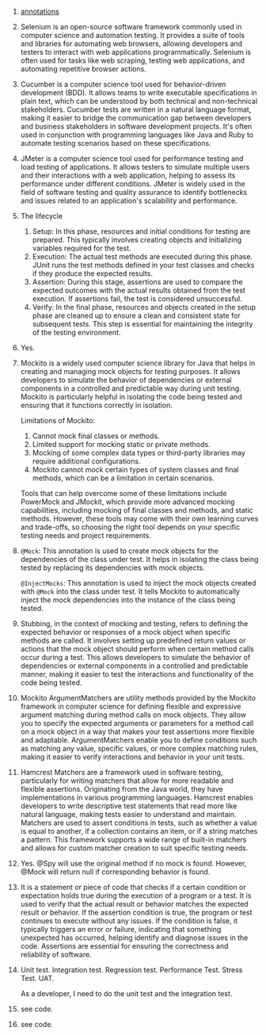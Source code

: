 1. [annotations]()

2. Selenium is an open-source software framework commonly used in computer science and automation testing. It provides a suite of tools and libraries for automating web browsers, allowing developers and testers to interact with web applications programmatically. Selenium is often used for tasks like web scraping, testing web applications, and automating repetitive browser actions.

3. Cucumber is a computer science tool used for behavior-driven development (BDD). It allows teams to write executable specifications in plain text, which can be understood by both technical and non-technical stakeholders. Cucumber tests are written in a natural language format, making it easier to bridge the communication gap between developers and business stakeholders in software development projects. It's often used in conjunction with programming languages like Java and Ruby to automate testing scenarios based on these specifications.

4. JMeter is a computer science tool used for performance testing and load testing of applications. It allows testers to simulate multiple users and their interactions with a web application, helping to assess its performance under different conditions. JMeter is widely used in the field of software testing and quality assurance to identify bottlenecks and issues related to an application's scalability and performance.

5. The lifecycle 

   1. Setup: In this phase, resources and initial conditions for testing are prepared. This typically involves creating objects and initializing variables required for the test.
   2. Execution: The actual test methods are executed during this phase. JUnit runs the test methods defined in your test classes and checks if they produce the expected results.
   3. Assertion: During this stage, assertions are used to compare the expected outcomes with the actual results obtained from the test execution. If assertions fail, the test is considered unsuccessful.
   4. Verify: In the final phase, resources and objects created in the setup phase are cleaned up to ensure a clean and consistent state for subsequent tests. This step is essential for maintaining the integrity of the testing environment.

6. Yes.

7. Mockito is a widely used computer science library for Java that helps in creating and managing mock objects for testing purposes. It allows developers to simulate the behavior of dependencies or external components in a controlled and predictable way during unit testing. Mockito is particularly helpful in isolating the code being tested and ensuring that it functions correctly in isolation.

   Limitations of Mockito:

   1. Cannot mock final classes or methods.
   2. Limited support for mocking static or private methods.
   3. Mocking of some complex data types or third-party libraries may require additional configurations.
   4. Mockito cannot mock certain types of system classes and final methods, which can be a limitation in certain scenarios.

   Tools that can help overcome some of these limitations include PowerMock and JMockit, which provide more advanced mocking capabilities, including mocking of final classes and methods, and static methods. However, these tools may come with their own learning curves and trade-offs, so choosing the right tool depends on your specific testing needs and project requirements.

8. `@Mock`: This annotation is used to create mock objects for the dependencies of the class under test. It helps in isolating the class being tested by replacing its dependencies with mock objects.

   `@InjectMocks`: This annotation is used to inject the mock objects created with `@Mock` into the class under test. It tells Mockito to automatically inject the mock dependencies into the instance of the class being tested.

9. Stubbing, in the context of mocking and testing, refers to defining the expected behavior or responses of a mock object when specific methods are called. It involves setting up predefined return values or actions that the mock object should perform when certain method calls occur during a test. This allows developers to simulate the behavior of dependencies or external components in a controlled and predictable manner, making it easier to test the interactions and functionality of the code being tested.

10. Mockito ArgumentMatchers are utility methods provided by the Mockito framework in computer science for defining flexible and expressive argument matching during method calls on mock objects. They allow you to specify the expected arguments or parameters for a method call on a mock object in a way that makes your test assertions more flexible and adaptable. ArgumentMatchers enable you to define conditions such as matching any value, specific values, or more complex matching rules, making it easier to verify interactions and behavior in your unit tests.

11. Hamcrest Matchers are a framework used in software testing, particularly for writing matchers that allow for more readable and flexible assertions. Originating from the Java world, they have implementations in various programming languages. Hamcrest enables developers to write descriptive test statements that read more like natural language, making tests easier to understand and maintain. Matchers are used to assert conditions in tests, such as whether a value is equal to another, if a collection contains an item, or if a string matches a pattern. This framework supports a wide range of built-in matchers and allows for custom matcher creation to suit specific testing needs.

12. Yes. @Spy will use the original method if no mock is found. However, @Mock will return null if corresponding behavior is found.

13. It is  a statement or piece of code that checks if a certain condition or expectation holds true during the execution of a program or a test. It is used to verify that the actual result or behavior matches the expected result or behavior. If the assertion condition is true, the program or test continues to execute without any issues. If the condition is false, it typically triggers an error or failure, indicating that something unexpected has occurred, helping identify and diagnose issues in the code. Assertions are essential for ensuring the correctness and reliability of software.

14. Unit test. Integration test. Regression test. Performance Test. Stress Test. UAT.

    As a developer, I need to do the unit test and the integration test.

15. see code.

16. see code.